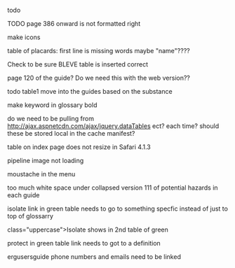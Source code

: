 todo




TODO page 386 onward is not formatted right

make icons

table of placards: first line is missing words  maybe "name"????

Check to be sure BLEVE table is inserted correct



page 120 of the guide?  Do we need this with the web version??

todo table1 move into the guides based on the substance

make keyword in glossary bold


do we need to be pulling from
http://ajax.aspnetcdn.com/ajax/jquery.dataTables
ect?  each time?  should these be stored local in the cache manifest?


table on index page does not resize in Safari 4.1.3

pipeline image not loading

moustache in the menu

too much white space under collapsed version 111 of potential hazards in each guide


isolate link in green table needs to go to something specfic instead of just to top of glossarry

class="uppercase">Isolate  shows in 2nd table of green 

protect in green table link needs to got to a definition

ergusersguide  phone numbers and emails need to be linked
